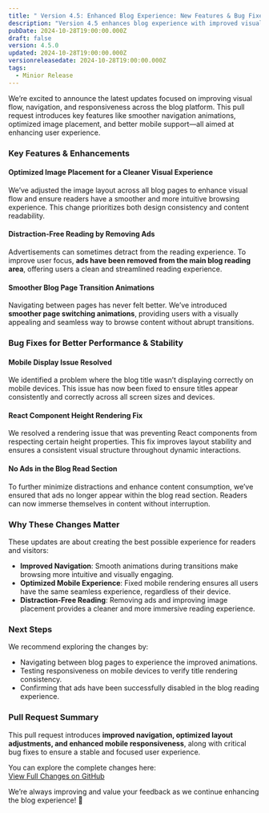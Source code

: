 ```yaml
---
title: " Version 4.5: Enhanced Blog Experience: New Features & Bug Fixes for Better Usability"
description: "Version 4.5 enhances blog experience with improved visuals and bug fixes"
pubDate: 2024-10-28T19:00:00.000Z
draft: false
version: 4.5.0
updated: 2024-10-28T19:00:00.000Z
versionreleasedate: 2024-10-28T19:00:00.000Z
tags:
  - Minior Release
---
```


We’re excited to announce the latest updates focused on improving visual flow, navigation, and responsiveness across the blog platform. This pull request introduces key features like smoother navigation animations, optimized image placement, and better mobile support—all aimed at enhancing user experience.

### **Key Features & Enhancements**

#### **Optimized Image Placement for a Cleaner Visual Experience**

We’ve adjusted the image layout across all blog pages to enhance visual flow and ensure readers have a smoother and more intuitive browsing experience. This change prioritizes both design consistency and content readability.

#### **Distraction-Free Reading by Removing Ads**

Advertisements can sometimes detract from the reading experience. To improve user focus, **ads have been removed from the main blog reading area**, offering users a clean and streamlined reading experience.

#### **Smoother Blog Page Transition Animations**

Navigating between pages has never felt better. We’ve introduced **smoother page switching animations**, providing users with a visually appealing and seamless way to browse content without abrupt transitions.

### **Bug Fixes for Better Performance & Stability**

#### **Mobile Display Issue Resolved**

We identified a problem where the blog title wasn’t displaying correctly on mobile devices. This issue has now been fixed to ensure titles appear consistently and correctly across all screen sizes and devices.

#### **React Component Height Rendering Fix**

We resolved a rendering issue that was preventing React components from respecting certain height properties. This fix improves layout stability and ensures a consistent visual structure throughout dynamic interactions.

#### **No Ads in the Blog Read Section**

To further minimize distractions and enhance content consumption, we’ve ensured that ads no longer appear within the blog read section. Readers can now immerse themselves in content without interruption.

### **Why These Changes Matter**

These updates are about creating the best possible experience for readers and visitors:

- **Improved Navigation**: Smooth animations during transitions make browsing more intuitive and visually engaging.
- **Optimized Mobile Experience**: Fixed mobile rendering ensures all users have the same seamless experience, regardless of their device.
- **Distraction-Free Reading**: Removing ads and improving image placement provides a cleaner and more immersive reading experience.

### **Next Steps**

We recommend exploring the changes by:

- Navigating between blog pages to experience the improved animations.
- Testing responsiveness on mobile devices to verify title rendering consistency.
- Confirming that ads have been successfully disabled in the blog reading experience.

### **Pull Request Summary**

This pull request introduces **improved navigation, optimized layout adjustments, and enhanced mobile responsiveness**, along with critical bug fixes to ensure a stable and focused user experience.

You can explore the complete changes here:  
[View Full Changes on GitHub](https://github.com/rafay99-epic/Astro-Portfolio-Blog/pull/58)

We’re always improving and value your feedback as we continue enhancing the blog experience! 🚀
